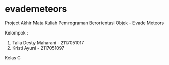 # evademeteors
Project Akhir Mata Kuliah Pemrograman Berorientasi Objek - Evade Meteors

Kelompok :
1. Talia Desty Maharani - 2117051017 
2. Kristi Ayuni - 2117051097

Kelas C
